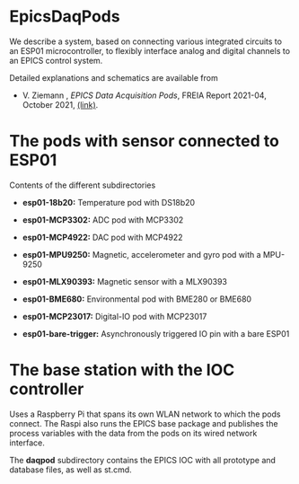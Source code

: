 # EpicsDaqPods
We describe a system, based on connecting various integrated circuits
to an ESP01 microcontroller, to flexibly interface analog and digital
channels to an EPICS control system.

Detailed explanations and schematics are available from
 - V. Ziemann , *EPICS Data Acquisition Pods*, FREIA Report 2021-04, October 2021,
   [(link)](http://urn.kb.se/resolve?urn=urn%3Anbn%3Ase%3Auu%3Adiva-456234).
  

# The pods with sensor connected to ESP01
Contents of the different subdirectories

- **esp01-18b20:** Temperature pod with DS18b20

- **esp01-MCP3302:** ADC pod with MCP3302

- **esp01-MCP4922:** DAC pod with MCP4922

- **esp01-MPU9250:** Magnetic, accelerometer and gyro pod with  a MPU-9250 

- **esp01-MLX90393:** Magnetic sensor with a MLX90393

- **esp01-BME680:** Environmental pod with BME280 or BME680

- **esp01-MCP23017:** Digital-IO pod with MCP23017

- **esp01-bare-trigger:** Asynchronously triggered IO pin with a bare ESP01

# The base station with the IOC controller
Uses a Raspberry Pi that spans its own WLAN network to which the pods connect. The Raspi also
runs the EPICS base package and publishes the process variables with the data from the pods on
its wired network interface.

The **daqpod** subdirectory contains the EPICS IOC with all prototype and database files, as well as st.cmd. 
